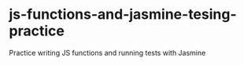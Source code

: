 # js-functions-and-jasmine-tesing-practice
Practice writing JS functions and running tests with Jasmine

